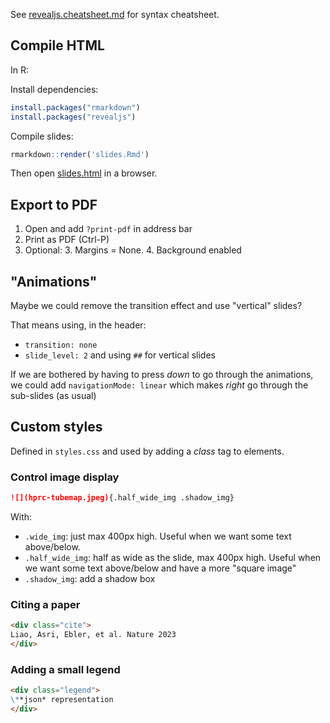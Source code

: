 See [revealjs.cheatsheet.md](revealjs.cheatsheet.md) for syntax cheatsheet.

## Compile HTML

In R:

Install dependencies:
```r
install.packages("rmarkdown")
install.packages("revealjs")
```

Compile slides:
```r
rmarkdown::render('slides.Rmd')
```

Then open [slides.html](slides.html) in a browser.

## Export to PDF

1. Open and add `?print-pdf` in address bar
1. Print as PDF (Ctrl-P)
2. Optional: 
    3. Margins = None.
    4. Background enabled

## "Animations"

Maybe we could remove the transition effect and use "vertical" slides?

That means using, in the header:

- `transition: none`
- `slide_level: 2` and using `##` for vertical slides

If we are bothered by having to press *down* to go through the animations, we could add `navigationMode: linear` which makes *right* go through the sub-slides (as usual)


## Custom styles

Defined in `styles.css` and used by adding a *class* tag to elements.

### Control image display

```md
![](hprc-tubemap.jpeg){.half_wide_img .shadow_img}
```

With:

- `.wide_img`: just max 400px high. Useful when we want some text above/below.
- `.half_wide_img`: half as wide as the slide, max 400px high. Useful when we want some text above/below and have a more "square image"
- `.shadow_img`: add a shadow box

### Citing a paper

```md
<div class="cite">
Liao, Asri, Ebler, et al. Nature 2023
</div>
```

### Adding a small legend

```md
<div class="legend">
\**json* representation
</div>
```
